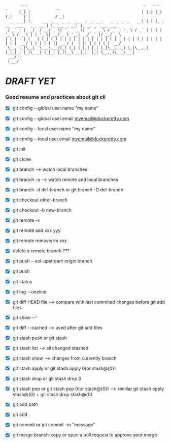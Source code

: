 
```
       _ _                                                   _   _ _              _       _             __               
      (_) |                                                 | | | (_)            (_)     | |           / _|              
  __ _ _| |_    ___ ___  _ __ ___  _ __ ___   __ _ _ __   __| | | |_ _ __   ___   _ _ __ | |_ ___ _ __| |_ __ _  ___ ___ 
 / _` | | __|  / __/ _ \| '_ ` _ \| '_ ` _ \ / _` | '_ \ / _` | | | | '_ \ / _ \ | | '_ \| __/ _ \ '__|  _/ _` |/ __/ _ \
| (_| | | |_  | (_| (_) | | | | | | | | | | | (_| | | | | (_| | | | | | | |  __/ | | | | | ||  __/ |  | || (_| | (_|  __/
 \__, |_|\__|  \___\___/|_| |_| |_|_| |_| |_|\__,_|_| |_|\__,_| |_|_|_| |_|\___| |_|_| |_|\__\___|_|  |_| \__,_|\___\___|
  __/ |                                                                                                                  
 |___/  
```

# *DRAFT YET*


### Good resume and practices about git cli

- [x] git config --global user.name "my name"
- [x] git config --global user.email myemail@duckpretty.com
- [x] git config --local user.name "my name"
- [x] git config --local user.email myemail@duckpretty.com

- [x] git init 
- [x] git clone

- [x] git branch --> watch local branches
- [x] git branch -a --> watch remote and local branches
- [x] git branch -d del-branch or git branch -D del-branch

- [x] git checkout other-branch
- [x] git checkout -b new-branch


- [x] git remote -v
- [x] git remote add xxx yyy
- [x] git remote remove/rm xxx
- [x] delete a remote branch ??? 

- [x] git push --set-upstream origin branch
- [x] git push

- [x] git status

- [x] git log --oneline

- [x] git diff HEAD file --> compare with last commited changes before git add files
- [x] git show --' 
- [x] git diff --cached --> used after git add files

- [x] git stash push or git stash
- [x] git stash list --> all changed stashed
- [x] git stash show --> changes from currently branch
- [x] git stash apply  or git stash apply 0(or stash@{0})
- [x] git stash drop  or git stash drop 0
- [x] git stash pop or git stash pop 0(or stash@{0}) --> similiar git stash apply stash@{0} + git stash drop stash@{0} 

- [x] git add path
- [x] git add .

- [x] git commit or git commit -m "message"

- [x] git merge branch-copy or open a pull request to approve your merge



